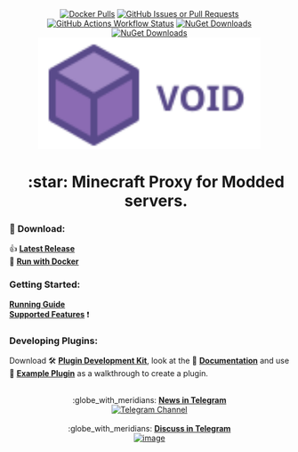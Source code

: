 <div align="center" id="toc">
  <a href="https://hub.docker.com/r/caunt/void/tags"><img alt="Docker Pulls" src="https://img.shields.io/docker/pulls/caunt/void"></a>
  <a href="https://github.com/caunt/Void/issues"><img alt="GitHub Issues or Pull Requests" src="https://img.shields.io/github/issues/caunt/void"></a>
  <a href="https://github.com/caunt/Void/actions"><img alt="GitHub Actions Workflow Status" src="https://img.shields.io/github/actions/workflow/status/caunt/void/main.yaml"></a>
  <a href="https://www.nuget.org/packages/Void.Proxy.Api/"><img alt="NuGet Downloads" src="https://img.shields.io/nuget/dt/void.proxy.api?label=nuget%20void.proxy.api"></a>
  <a href="https://www.nuget.org/packages/Void.Minecraft/"><img alt="NuGet Downloads" src="https://img.shields.io/nuget/dt/void.minecraft?label=nuget%20void.minecraft"></a>
  <br>
  <a href="https://void.caunt.world/"><img alt="Greetings!" width="400" src="https://raw.githubusercontent.com/caunt/Void/refs/heads/main/docs/astro/public/logo-text-horizontal.svg"></a>
</div>

<div align="center" id="toc">
  <ul style="list-style: none">
    <summary>
      <h1>:star: Minecraft Proxy for Modded servers.</h1>
    </summary>
  </ul>
</div>

### :floppy_disk: **Download:**
:+1: [**Latest Release**](https://void.caunt.world/download/)  
:whale: [**Run with Docker**](https://void.caunt.world/containers/)

### **Getting Started:**
[**Running Guide**](https://void.caunt.world/getting-started/running/)  
[**Supported Features**](https://void.caunt.world/getting-started/features/) :exclamation:

### **Developing Plugins:**
Download :hammer_and_wrench: [**Plugin Development Kit**](https://github.com/caunt/Void/releases/latest/download/plugin-devkit.zip), look at the :page_facing_up: [**Documentation**](https://void.caunt.world/developing-plugins/development-kit/) and use :mag_right: [**Example Plugin**](https://github.com/caunt/Void/blob/main/src/Plugins/ExamplePlugin/ExamplePlugin.cs) as a walkthrough to create a plugin.


<div align="center">
  <br>
  :globe_with_meridians: 
  <a href="https://t.me/mcVoidProxy">
    <strong>News in Telegram</strong>
    <br>
    <img width="221" height="223" alt="Telegram Channel" src="https://github.com/user-attachments/assets/837c1969-9511-4d51-98c2-2d2b3e58a481" />
  </a>
</div>
  
<div align="center">
  <br>
  :globe_with_meridians: 
  <a href="https://t.me/mcvoidproxyforum">
    <strong>Discuss in Telegram</strong>
    <br>
    <img width="221" height="223" alt="image" src="https://github.com/user-attachments/assets/2fb48274-bc08-4544-80a9-aac3fb809ee1" />
  </a>
</div>

